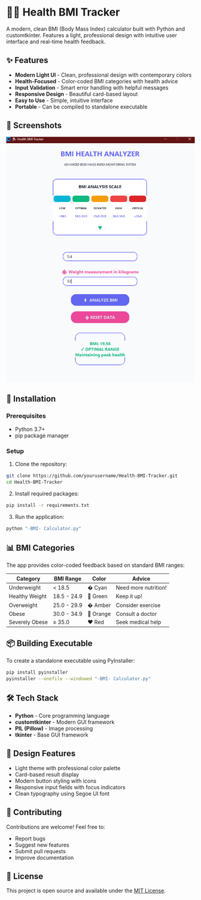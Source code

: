 # 🏃‍♂️ Health BMI Tracker

A modern, clean BMI (Body Mass Index) calculator built with Python and customtkinter. Features a light, professional design with intuitive user interface and real-time health feedback.

## ✨ Features

- **Modern Light UI** - Clean, professional design with contemporary colors
- **Health-Focused** - Color-coded BMI categories with health advice
- **Input Validation** - Smart error handling with helpful messages
- **Responsive Design** - Beautiful card-based layout
- **Easy to Use** - Simple, intuitive interface
- **Portable** - Can be compiled to standalone executable

## 📸 Screenshots

![Health BMI Tracker Screenshot](image.png)

## 🚀 Installation

### Prerequisites
- Python 3.7+
- pip package manager

### Setup
1. Clone the repository:
```bash
git clone https://github.com/yourusername/Health-BMI-Tracker.git
cd Health-BMI-Tracker
```

2. Install required packages:
```bash
pip install -r requirements.txt
```

3. Run the application:
```bash
python "-BMI- Calculator.py"
```

## 📊 BMI Categories

The app provides color-coded feedback based on standard BMI ranges:

| Category | BMI Range | Color | Advice |
|----------|-----------|-------|--------|
| Underweight | < 18.5 | � Cyan | Need more nutrition! |
| Healthy Weight | 18.5 - 24.9 | 💚 Green | Keep it up! |
| Overweight | 25.0 - 29.9 | � Amber | Consider exercise |
| Obese | 30.0 - 34.9 | 🧡 Orange | Consult a doctor |
| Severely Obese | ≥ 35.0 | ❤️ Red | Seek medical help |

## 📦 Building Executable

To create a standalone executable using PyInstaller:

```bash
pip install pyinstaller
pyinstaller --onefile --windowed "-BMI- Calculator.py"
```

## 🛠️ Tech Stack

- **Python** - Core programming language
- **customtkinter** - Modern GUI framework
- **PIL (Pillow)** - Image processing
- **tkinter** - Base GUI framework

## 🎨 Design Features

- Light theme with professional color palette
- Card-based result display
- Modern button styling with icons
- Responsive input fields with focus indicators
- Clean typography using Segoe UI font

## 🤝 Contributing

Contributions are welcome! Feel free to:
- Report bugs
- Suggest new features
- Submit pull requests
- Improve documentation

## 📄 License

This project is open source and available under the [MIT License](LICENSE).
